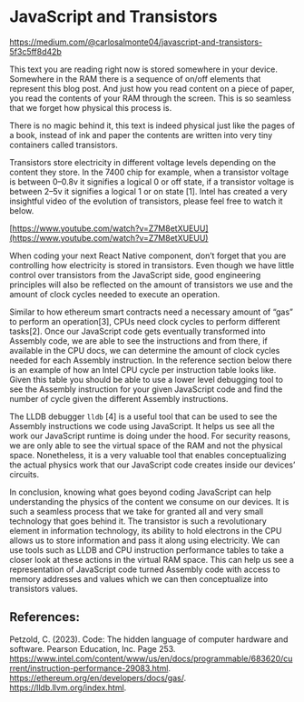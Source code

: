 # JavaScript and Transistors
https://medium.com/@carlosalmonte04/javascript-and-transistors-5f3c5ff8d42b

This text you are reading right now is stored somewhere in your device. Somewhere in the RAM there is a sequence of on/off elements that represent this blog post. And just how you read content on a piece of paper, you read the contents of your RAM through the screen. This is so seamless that we forget how physical this process is.

There is no magic behind it, this text is indeed physical just like the pages of a book, instead of ink and paper the contents are written into very tiny containers called transistors.

Transistors store electricity in different voltage levels depending on the content they store. In the 7400 chip for example, when a transistor voltage is between 0–0.8v it signifies a logical 0 or off state, if a transistor voltage is between 2–5v it signifies a logical 1 or on state [1]. Intel has created a very insightful video of the evolution of transistors, please feel free to watch it below.

[https://www.youtube.com/watch?v=Z7M8etXUEUU](https://www.youtube.com/watch?v=Z7M8etXUEUU)

When coding your next React Native component, don’t forget that you are controlling how electricity is stored in transistors. Even though we have little control over transistors from the JavaScript side, good engineering principles will also be reflected on the amount of transistors we use and the amount of clock cycles needed to execute an operation.

Similar to how ethereum smart contracts need a necessary amount of “gas” to perform an operation[3], CPUs need clock cycles to perform different tasks[2]. Once our JavaScript code gets eventually transformed into Assembly code, we are able to see the instructions and from there, if available in the CPU docs, we can determine the amount of clock cycles needed for each Assembly instruction. In the reference section below there is an example of how an Intel CPU cycle per instruction table looks like. Given this table you should be able to use a lower level debugging tool to see the Assembly instruction for your given JavaScript code and find the number of cycle given the different Assembly instructions.

The LLDB debugger `lldb` [4] is a useful tool that can be used to see the Assembly instructions we code using JavaScript. It helps us see all the work our JavaScript runtime is doing under the hood. For security reasons, we are only able to see the virtual space of the RAM and not the physical space. Nonetheless, it is a very valuable tool that enables conceptualizing the actual physics work that our JavaScript code creates inside our devices’ circuits.

In conclusion, knowing what goes beyond coding JavaScript can help understanding the physics of the content we consume on our devices. It is such a seamless process that we take for granted all and very small technology that goes behind it. The transistor is such a revolutionary element in information technology, its ability to hold electrons in the CPU allows us to store information and pass it along using electricity. We can use tools such as LLDB and CPU instruction performance tables to take a closer look at these actions in the virtual RAM space. This can help us see a representation of JavaScript code turned Assembly code with access to memory addresses and values which we can then conceptualize into transistors values.

## References:

Petzold, C. (2023). Code: The hidden language of computer hardware and software. Pearson Education, Inc. Page 253.
https://www.intel.com/content/www/us/en/docs/programmable/683620/current/instruction-performance-29083.html.
https://ethereum.org/en/developers/docs/gas/.
https://lldb.llvm.org/index.html.
